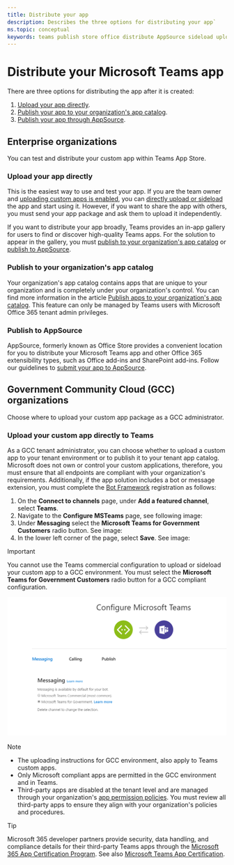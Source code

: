 ```yaml
---
title: Distribute your app
description: Describes the three options for distributing your app`
ms.topic: conceptual
keywords: teams publish store office distribute AppSource sideload upload app
---
```

# Distribute your Microsoft Teams app

There are three options for distributing the app after it is created:

1. [Upload your app directly](#upload-your-app-directly).
2. [Publish your app to your organization's app catalog](#publish-to-your-organizations-app-catalog).
3. [Publish your app through AppSource](#publish-to-appsource).

## Enterprise organizations

You can test and distribute your custom app within Teams App Store.

### Upload your app directly

This is the easiest way to use and test your app. If you are the team owner and [uploading custom apps is enabled](/microsoftteams/admin-settings), you can [directly upload or sideload](./apps-upload.md) the app and start using it. However, if you want to share the app with others, you must send your app package and ask them to upload it independently.

If you want to distribute your app broadly, Teams provides an in-app gallery for users to find or discover high-quality Teams apps. For the solution to appear in the gallery, you must [publish to your organization's app catalog](#publish-to-your-organizations-app-catalog) or [publish to AppSource](./appsource/publish.md).

### Publish to your organization's app catalog

Your organization's app catalog contains apps that are unique to your organization and is completely under your organization's control. You can find more information in the article [Publish apps to your organization's app catalog](/microsoftteams/tenant-apps-catalog-teams). This feature can only be managed by Teams users with Microsoft Office 365 tenant admin privileges.

### Publish to AppSource

AppSource, formerly known as Office Store provides a convenient location for you to distribute your Microsoft Teams app and other Office 365 extensibility types, such as Office add-ins and SharePoint add-ins. Follow our guidelines to [submit your app to AppSource](./appsource/publish.md).

## Government Community Cloud (GCC) organizations

Choose where to upload your custom app package as a GCC administrator.

### Upload your custom app directly to Teams

 As a GCC tenant administrator, you can choose whether to upload a custom app to your tenant environment or to publish it to your tenant app catalog. Microsoft does not own or control your custom applications, therefore, you must ensure that all endpoints are compliant with your organization's requirements. Additionally, if the app solution includes a bot or message extension, you must complete the [Bot Framework](https://dev.botframework.com/) registration as follows:

1. On the **Connect to channels** page, under **Add a featured channel**, select **Teams**.
1. Navigate to the **Configure MSTeams** page, see following image:
1. Under **Messaging** select the **Microsoft Teams for Government Customers** radio button. See image:
1. In the lower left corner of the page, select **Save**. See image: 

>[!IMPORTANT]
> You cannot use the Teams commercial configuration to upload or sideload your custom app to a GCC environment. You must select the **Microsoft Teams for Government Customers** radio button for a GCC compliant configuration.

![Teams messaging configuration page](../../assets/images/gcc-configure.png)

> [!NOTE]
>
> * The uploading instructions for GCC environment, also apply to Teams custom apps. </br>
> * Only Microsoft compliant apps are permitted in the GCC environment and in Teams.
> * Third-party apps are disabled at the tenant level and are managed through your organization's [app permission policies](/microsoftteams/teams-app-permission-policies). You must review all third-party apps to ensure they align with your organization's policies and procedures.

> [!TIP]
>
> Microsoft 365 developer partners provide security, data handling, and compliance details for their third-party Teams apps through the [Microsoft 365 App Certification Program](/microsoft-365-app-certification/overview). See also [Microsoft Teams App Certification](/microsoftteams/platform/concepts/deploy-and-publish/appsource/post-publish/application-certification).
</br></br>
